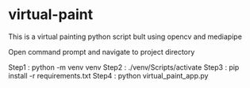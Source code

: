 # virtual-paint
This is a virtual painting python script bult using opencv and mediapipe

Open command prompt and navigate to project directory

Step1 : python -m venv venv
Step2 : ./venv/Scripts/activate
Step3 : pip install -r requirements.txt
Step4 : python virtual_paint_app.py